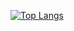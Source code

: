 [![Top Langs](https://github-readme-stats.vercel.app/api/top-langs/?username=NidalZabade&layout=compact&theme=react)](https://github.com/anuraghazra/github-readme-stats)
